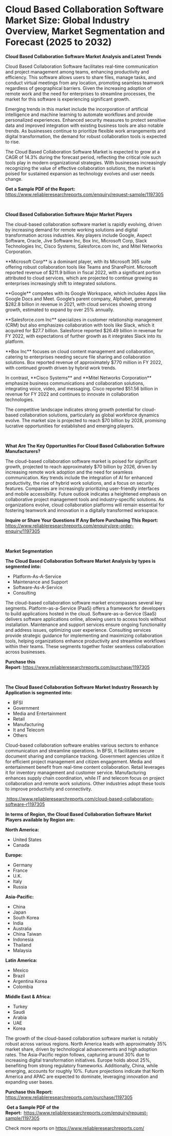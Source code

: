 <p><h1>Cloud Based Collaboration Software Market Size: Global Industry Overview, Market Segmentation and Forecast (2025 to 2032)</h1></p><p><strong>Cloud Based Collaboration Software Market Analysis and Latest Trends</strong></p>
<p><p>Cloud Based Collaboration Software facilitates real-time communication and project management among teams, enhancing productivity and efficiency. This software allows users to share files, manage tasks, and conduct virtual meetings from any location, promoting seamless teamwork regardless of geographical barriers. Given the increasing adoption of remote work and the need for enterprises to streamline processes, the market for this software is experiencing significant growth.</p><p>Emerging trends in this market include the incorporation of artificial intelligence and machine learning to automate workflows and provide personalized experiences. Enhanced security measures to protect sensitive data and improved integration with existing business tools are also notable trends. As businesses continue to prioritize flexible work arrangements and digital transformation, the demand for robust collaboration tools is expected to rise. </p><p>The Cloud Based Collaboration Software Market is expected to grow at a CAGR of 14.3% during the forecast period, reflecting the critical role such tools play in modern organizational strategies. With businesses increasingly recognizing the value of effective collaboration solutions, the market is poised for sustained expansion as technology evolves and user needs change.</p></p>
<p><strong>Get a Sample PDF of the Report:&nbsp;</strong> <a href="https://www.reliableresearchreports.com/enquiry/request-sample/1197305?utm_campaign=2251&utm_medium=2&utm_source=Github&utm_content=ia&utm_term=09032025&utm_id=cloud-based-collaboration-software">https://www.reliableresearchreports.com/enquiry/request-sample/1197305</a></p>
<p>&nbsp;</p>
<p><strong>Cloud Based Collaboration Software Major Market Players</strong></p>
<p><p>The cloud-based collaboration software market is rapidly evolving, driven by increasing demand for remote working solutions and digital transformation across industries. Key players include Google, Aspect Software, Oracle, Jive Software Inc, Box Inc, Microsoft Corp, Slack Technologies Inc, Cisco Systems, Salesforce.com Inc, and Mitel Networks Corporation.</p><p>**Microsoft Corp** is a dominant player, with its Microsoft 365 suite offering robust collaboration tools like Teams and SharePoint. Microsoft reported revenue of $211.9 billion in fiscal 2022, with a significant portion attributed to cloud services, which are projected to continue growing as enterprises increasingly shift to integrated solutions.</p><p>**Google** competes with its Google Workspace, which includes Apps like Google Docs and Meet. Google’s parent company, Alphabet, generated $282.8 billion in revenue in 2021, with cloud services showing strong growth, estimated to expand by over 25% annually.</p><p>**Salesforce.com Inc** specializes in customer relationship management (CRM) but also emphasizes collaboration with tools like Slack, which it acquired for $27.7 billion. Salesforce reported $26.49 billion in revenue for FY 2022, with expectations of further growth as it integrates Slack into its platform.</p><p>**Box Inc** focuses on cloud content management and collaboration, catering to enterprises needing secure file sharing and collaboration solutions. Box reported revenue of approximately $770 million in FY 2022, with continued growth driven by hybrid work trends.</p><p>In contrast, **Cisco Systems** and **Mitel Networks Corporation** emphasize business communications and collaboration solutions, integrating voice, video, and messaging. Cisco reported $51.56 billion in revenue for FY 2022 and continues to innovate in collaboration technologies.</p><p>The competitive landscape indicates strong growth potential for cloud-based collaboration solutions, particularly as global workforce dynamics evolve. The market size is projected to reach $70 billion by 2028, promising lucrative opportunities for established and emerging players.</p></p>
<p>&nbsp;</p>
<p><strong>What Are The Key Opportunities For Cloud Based Collaboration Software Manufacturers?</strong></p>
<p><p>The cloud-based collaboration software market is poised for significant growth, projected to reach approximately $70 billion by 2026, driven by increasing remote work adoption and the need for seamless communication. Key trends include the integration of AI for enhanced productivity, the rise of hybrid work solutions, and a focus on security features. Companies are increasingly prioritizing user-friendly interfaces and mobile accessibility. Future outlook indicates a heightened emphasis on collaborative project management tools and industry-specific solutions. As organizations evolve, cloud collaboration platforms will remain essential for fostering teamwork and innovation in a digitally transformed workspace.</p></p>
<p><strong>Inquire or Share Your Questions If Any Before Purchasing This Report:</strong> <a href="https://www.reliableresearchreports.com/enquiry/pre-order-enquiry/1197305?utm_campaign=2251&utm_medium=2&utm_source=Github&utm_content=ia&utm_term=09032025&utm_id=cloud-based-collaboration-software">https://www.reliableresearchreports.com/enquiry/pre-order-enquiry/1197305</a></p>
<p>&nbsp;</p>
<p><strong>Market Segmentation</strong></p>
<p><strong>The Cloud Based Collaboration Software Market Analysis by types is segmented into:</strong></p>
<p><ul><li>Platform-As-A-Service</li><li>Maintenance and Support</li><li>Software-As-A-Service</li><li>Consulting</li></ul></p>
<p><p>The cloud-based collaboration software market encompasses several key segments. Platform-as-a-Service (PaaS) offers a framework for developers to build applications hosted in the cloud. Software-as-a-Service (SaaS) delivers software applications online, allowing users to access tools without installation. Maintenance and support services ensure ongoing functionality and address issues, optimizing user experience. Consulting services provide strategic guidance for implementing and maximizing collaboration tools, helping organizations enhance productivity and streamline workflows within their teams. These segments together foster seamless collaboration across businesses.</p></p>
<p><strong>Purchase this Report:&nbsp;</strong><a href="https://www.reliableresearchreports.com/purchase/1197305?utm_campaign=2251&utm_medium=2&utm_source=Github&utm_content=ia&utm_term=09032025&utm_id=cloud-based-collaboration-software">https://www.reliableresearchreports.com/purchase/1197305</a></p>
<p>&nbsp;</p>
<p><strong>The Cloud Based Collaboration Software Market Industry Research by Application is segmented into:</strong></p>
<p><ul><li>BFSI</li><li>Government</li><li>Media and Entertainment</li><li>Retail</li><li>Manufacturing</li><li>It and Telecom</li><li>Others</li></ul></p>
<p><p>Cloud-based collaboration software enables various sectors to enhance communication and streamline operations. In BFSI, it facilitates secure document sharing and compliance tracking. Government agencies utilize it for efficient project management and citizen engagement. Media and entertainment benefit from real-time content collaboration. Retail leverages it for inventory management and customer service. Manufacturing enhances supply chain coordination, while IT and telecom focus on project collaboration and remote work solutions. Other industries adopt these tools to improve productivity and connectivity.</p></p>
<p><a href="https://www.reliableresearchreports.com/cloud-based-collaboration-software-r1197305?utm_campaign=2251&utm_medium=2&utm_source=Github&utm_content=ia&utm_term=09032025&utm_id=cloud-based-collaboration-software">&nbsp;https://www.reliableresearchreports.com/cloud-based-collaboration-software-r1197305</a></p>
<p><strong>In terms of Region, the Cloud Based Collaboration Software Market Players available by Region are:</strong></p>
<p>
    <p> <strong> North America: </strong>
        <ul>
            <li>United States</li>
            <li>Canada</li>
        </ul>
        </p> 
    <p> <strong> Europe: </strong>
        <ul>
            <li>Germany</li>
            <li>France</li>
            <li>U.K.</li>
            <li>Italy</li>
            <li>Russia</li>
        </ul>
        </p> 
    <p> <strong> Asia-Pacific: </strong>
        <ul>
            <li>China</li>
            <li>Japan</li>
            <li>South Korea</li>
            <li>India</li>
            <li>Australia</li>
            <li>China Taiwan</li>
            <li>Indonesia</li>
            <li>Thailand</li>
            <li>Malaysia</li>
        </ul>
        </p> 
    <p> <strong> Latin America: </strong>
        <ul>
            <li>Mexico</li>
            <li>Brazil</li>
            <li>Argentina Korea</li>
            <li>Colombia</li>
        </ul>
        </p> 
    <p> <strong> Middle East & Africa: </strong>
        <ul>
            <li>Turkey</li>
            <li>Saudi</li>
            <li>Arabia</li>
            <li>UAE</li>
            <li>Korea</li>
        </ul>
    </p>
    </p>
<p><p>The growth of the cloud-based collaboration software market is notably robust across various regions. North America leads with approximately 35% market share, driven by technological advancements and high adoption rates. The Asia-Pacific region follows, capturing around 30% due to increasing digital transformation initiatives. Europe holds about 25%, benefiting from strong regulatory frameworks. Additionally, China, while emerging, accounts for roughly 10%. Future projections indicate that North America and APAC are expected to dominate, leveraging innovation and expanding user bases.</p></p>
<p><strong>Purchase this Report: </strong><a href="https://www.reliableresearchreports.com/purchase/1197305?utm_campaign=2251&utm_medium=2&utm_source=Github&utm_content=ia&utm_term=09032025&utm_id=cloud-based-collaboration-software">https://www.reliableresearchreports.com/purchase/1197305</a></p>
<p>&nbsp;<strong>Get a Sample PDF of the Report:&nbsp;&nbsp;</strong><a href="https://www.reliableresearchreports.com/enquiry/request-sample/1197305?utm_campaign=2251&utm_medium=2&utm_source=Github&utm_content=ia&utm_term=09032025&utm_id=cloud-based-collaboration-software">https://www.reliableresearchreports.com/enquiry/request-sample/1197305</a></p>
<p><strong></strong></p>
<p>Check more reports on <a href="https://www.reliableresearchreports.com/?utm_campaign=2251&utm_medium=2&utm_source=Github&utm_content=ia&utm_term=09032025&utm_id=cloud-based-collaboration-software">https://www.reliableresearchreports.com/</a></p>